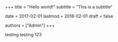 +++
title = "Hello world!"
subtitle = "This is a subtitle"

date = 2017-02-01
lastmod = 2018-02-01
draft = false

authors = ["Admin"]
+++

testing testing 123
